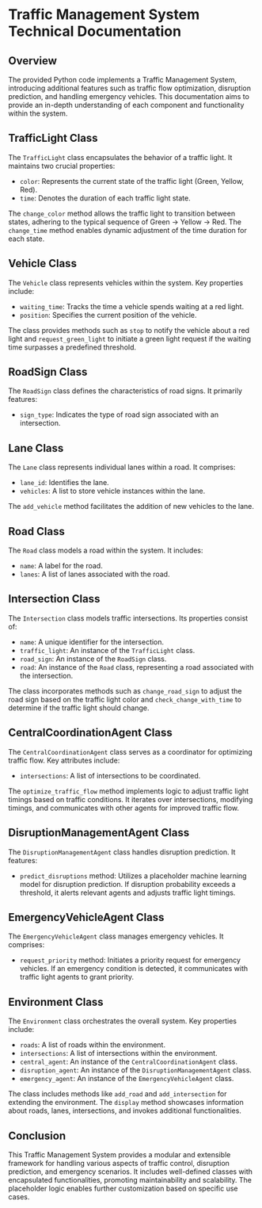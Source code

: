 # Traffic Management System Technical Documentation

## Overview

The provided Python code implements a Traffic Management System, introducing additional features such as traffic flow optimization, disruption prediction, and handling emergency vehicles. This documentation aims to provide an in-depth understanding of each component and functionality within the system.

## TrafficLight Class

The `TrafficLight` class encapsulates the behavior of a traffic light. It maintains two crucial properties:

- `color`: Represents the current state of the traffic light (Green, Yellow, Red).
- `time`: Denotes the duration of each traffic light state.

The `change_color` method allows the traffic light to transition between states, adhering to the typical sequence of Green -> Yellow -> Red. The `change_time` method enables dynamic adjustment of the time duration for each state.

## Vehicle Class

The `Vehicle` class represents vehicles within the system. Key properties include:

- `waiting_time`: Tracks the time a vehicle spends waiting at a red light.
- `position`: Specifies the current position of the vehicle.

The class provides methods such as `stop` to notify the vehicle about a red light and `request_green_light` to initiate a green light request if the waiting time surpasses a predefined threshold.

## RoadSign Class

The `RoadSign` class defines the characteristics of road signs. It primarily features:

- `sign_type`: Indicates the type of road sign associated with an intersection.

## Lane Class

The `Lane` class represents individual lanes within a road. It comprises:

- `lane_id`: Identifies the lane.
- `vehicles`: A list to store vehicle instances within the lane.

The `add_vehicle` method facilitates the addition of new vehicles to the lane.

## Road Class

The `Road` class models a road within the system. It includes:

- `name`: A label for the road.
- `lanes`: A list of lanes associated with the road.

## Intersection Class

The `Intersection` class models traffic intersections. Its properties consist of:

- `name`: A unique identifier for the intersection.
- `traffic_light`: An instance of the `TrafficLight` class.
- `road_sign`: An instance of the `RoadSign` class.
- `road`: An instance of the `Road` class, representing a road associated with the intersection.

The class incorporates methods such as `change_road_sign` to adjust the road sign based on the traffic light color and `check_change_with_time` to determine if the traffic light should change.

## CentralCoordinationAgent Class

The `CentralCoordinationAgent` class serves as a coordinator for optimizing traffic flow. Key attributes include:

- `intersections`: A list of intersections to be coordinated.

The `optimize_traffic_flow` method implements logic to adjust traffic light timings based on traffic conditions. It iterates over intersections, modifying timings, and communicates with other agents for improved traffic flow.

## DisruptionManagementAgent Class

The `DisruptionManagementAgent` class handles disruption prediction. It features:

- `predict_disruptions` method: Utilizes a placeholder machine learning model for disruption prediction. If disruption probability exceeds a threshold, it alerts relevant agents and adjusts traffic light timings.

## EmergencyVehicleAgent Class

The `EmergencyVehicleAgent` class manages emergency vehicles. It comprises:

- `request_priority` method: Initiates a priority request for emergency vehicles. If an emergency condition is detected, it communicates with traffic light agents to grant priority.

## Environment Class

The `Environment` class orchestrates the overall system. Key properties include:

- `roads`: A list of roads within the environment.
- `intersections`: A list of intersections within the environment.
- `central_agent`: An instance of the `CentralCoordinationAgent` class.
- `disruption_agent`: An instance of the `DisruptionManagementAgent` class.
- `emergency_agent`: An instance of the `EmergencyVehicleAgent` class.

The class includes methods like `add_road` and `add_intersection` for extending the environment. The `display` method showcases information about roads, lanes, intersections, and invokes additional functionalities.

## Conclusion

This Traffic Management System provides a modular and extensible framework for handling various aspects of traffic control, disruption prediction, and emergency scenarios. It includes well-defined classes with encapsulated functionalities, promoting maintainability and scalability. The placeholder logic enables further customization based on specific use cases.
